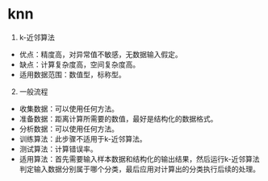 # knn

1. k-近邻算法  
* 优点：精度高，对异常值不敏感，无数据输入假定。  
* 缺点：计算复杂度高，空间复杂度高。  
* 适用数据范围：数值型，标称型。  

2. 一般流程  
* 收集数据：可以使用任何方法。  
* 准备数据：距离计算所需要的数值，最好是结构化的数据格式。  
* 分析数据：可以使用任何方法。  
* 训练算法：此步骤不适用于k-近邻算法。  
* 测试算法：计算错误率。  
* 适用算法：首先需要输入样本数据和结构化的输出结果，然后运行k-近邻算法判定输入数据分别属于哪个分类，最后应用对计算出的分类执行后续的处理。
